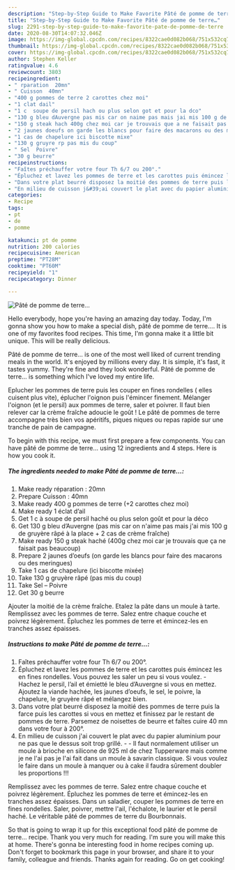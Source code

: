 ```yaml
---
description: "Step-by-Step Guide to Make Favorite Pâté de pomme de terre…"
title: "Step-by-Step Guide to Make Favorite Pâté de pomme de terre…"
slug: 2291-step-by-step-guide-to-make-favorite-pate-de-pomme-de-terre
date: 2020-08-30T14:07:32.046Z
image: https://img-global.cpcdn.com/recipes/8322cae0d082b068/751x532cq70/pate-de-pomme-de-terre…-photo-principale-de-la-recette.jpg
thumbnail: https://img-global.cpcdn.com/recipes/8322cae0d082b068/751x532cq70/pate-de-pomme-de-terre…-photo-principale-de-la-recette.jpg
cover: https://img-global.cpcdn.com/recipes/8322cae0d082b068/751x532cq70/pate-de-pomme-de-terre…-photo-principale-de-la-recette.jpg
author: Stephen Keller
ratingvalue: 4.6
reviewcount: 3803
recipeingredient:
- " rparation  20mn"
- " Cuisson  40mn"
- "400 g pommes de terre 2 carottes chez moi"
- "1 clat dail"
- "1 c  soupe de persil hach ou plus selon got et pour la dco"
- "130 g bleu dAuvergne pas mis car on naime pas mais jai mis 100 g de gruyre rp  la place  2 cas de crme frache"
- "150 g steak hach 400g chez moi car je trouvais que a ne faisait pas beaucoup"
- "2 jaunes doeufs on garde les blancs pour faire des macarons ou des meringues"
- "1 cas de chapelure ici biscotte mixe"
- "130 g gruyre rp pas mis du coup"
- " Sel  Poivre"
- "30 g beurre"
recipeinstructions:
- "Faîtes préchauffer votre four Th 6/7 ou 200°."
- "Épluchez et lavez les pommes de terre et les carottes puis émincez les en fines rondelles. Vous pouvez les saler un peu si vous voulez. Hachez le persil, l’ail et émietté le bleu d’Auvergne si vous en mettez. Ajoutez la viande hachée, les jaunes d’oeufs, le sel, le poivre, la chapelure, le gruyère râpé et mélangez bien."
- "Dans votre plat beurré disposez la moitié des pommes de terre puis la farce puis les carottes si vous en mettez et finissez par le restant de pommes de terre. Parsemez de noisettes de beurre et faîtes cuire 40 mn dans votre four à 200°."
- "En milieu de cuisson j&#39;ai couvert le plat avec du papier aluminium pour ne pas que le dessus soit trop grillé.   Il faut normalement utiliser un moule à brioche en silicone de 925 ml de chez Tupperware mais comme je ne l&#39;ai pas je l&#39;ai fait dans un moule à savarin classique. Si vous voulez le faire dans un moule à manquer ou à cake il faudra sûrement doubler les proportions !!!"
categories:
- Recipe
tags:
- pt
- de
- pomme

katakunci: pt de pomme 
nutrition: 200 calories
recipecuisine: American
preptime: "PT28M"
cooktime: "PT60M"
recipeyield: "1"
recipecategory: Dinner

---
```



![Pâté de pomme de terre…](https://img-global.cpcdn.com/recipes/8322cae0d082b068/751x532cq70/pate-de-pomme-de-terre…-photo-principale-de-la-recette.jpg)

Hello everybody, hope you're having an amazing day today. Today, I'm gonna show you how to make a special dish, pâté de pomme de terre…. It is one of my favorites food recipes. This time, I'm gonna make it a little bit unique. This will be really delicious.

Pâté de pomme de terre… is one of the most well liked of current trending meals in the world. It's enjoyed by millions every day. It is simple, it's fast, it tastes yummy. They're fine and they look wonderful. Pâté de pomme de terre… is something which I've loved my entire life.

Eplucher les pommes de terre puis les couper en fines rondelles ( elles cuisent plus vite), éplucher l&#39;oignon puis l&#39;émincer finement. Mélanger l&#39;oignon (et le persil) aux pommes de terre, saler et poivrer. Il faut bien relever car la crème fraîche adoucie le goût ! Le pâté de pommes de terre accompagne très bien vos apéritifs, piques niques ou repas rapide sur une tranche de pain de campagne.


To begin with this recipe, we must first prepare a few components. You can have pâté de pomme de terre… using 12 ingredients and 4 steps. Here is how you cook it.

<!--inarticleads1-->

##### The ingredients needed to make Pâté de pomme de terre…:

1. Make ready  réparation : 20mn
1. Prepare  Cuisson : 40mn
1. Make ready 400 g pommes de terre (+2 carottes chez moi)
1. Make ready 1 éclat d’ail
1. Get 1 c à soupe de persil haché ou plus selon goût et pour la déco
1. Get 130 g bleu d’Auvergne (pas mis car on n&#39;aime pas mais j&#39;ai mis 100 g de gruyère râpé à la place + 2 cas de crème fraîche)
1. Make ready 150 g steak haché (400g chez moi car je trouvais que ça ne faisait pas beaucoup)
1. Prepare 2 jaunes d’oeufs (on garde les blancs pour faire des macarons ou des meringues)
1. Take 1 cas de chapelure (ici biscotte mixée)
1. Take 130 g gruyère râpé (pas mis du coup)
1. Take  Sel – Poivre
1. Get 30 g beurre


Ajouter la moitié de la crème fraîche. Etalez la pâte dans un moule à tarte. Remplissez avec les pommes de terre. Salez entre chaque couche et poivrez légèrement. Épluchez les pommes de terre et émincez-les en tranches assez épaisses. 

<!--inarticleads2-->

##### Instructions to make Pâté de pomme de terre…:

1. Faîtes préchauffer votre four Th 6/7 ou 200°.
1. Épluchez et lavez les pommes de terre et les carottes puis émincez les en fines rondelles. Vous pouvez les saler un peu si vous voulez. - Hachez le persil, l’ail et émietté le bleu d’Auvergne si vous en mettez. Ajoutez la viande hachée, les jaunes d’oeufs, le sel, le poivre, la chapelure, le gruyère râpé et mélangez bien.
1. Dans votre plat beurré disposez la moitié des pommes de terre puis la farce puis les carottes si vous en mettez et finissez par le restant de pommes de terre. Parsemez de noisettes de beurre et faîtes cuire 40 mn dans votre four à 200°.
1. En milieu de cuisson j&#39;ai couvert le plat avec du papier aluminium pour ne pas que le dessus soit trop grillé.  -  - Il faut normalement utiliser un moule à brioche en silicone de 925 ml de chez Tupperware mais comme je ne l&#39;ai pas je l&#39;ai fait dans un moule à savarin classique. Si vous voulez le faire dans un moule à manquer ou à cake il faudra sûrement doubler les proportions !!!


Remplissez avec les pommes de terre. Salez entre chaque couche et poivrez légèrement. Épluchez les pommes de terre et émincez-les en tranches assez épaisses. Dans un saladier, couper les pommes de terre en fines rondelles. Saler, poivrer, mettre l&#39;ail, l&#39;échalote, le laurier et le persil haché. Le véritable pâté de pommes de terre du Bourbonnais. 

So that is going to wrap it up for this exceptional food pâté de pomme de terre… recipe. Thank you very much for reading. I'm sure you will make this at home. There's gonna be interesting food in home recipes coming up. Don't forget to bookmark this page in your browser, and share it to your family, colleague and friends. Thanks again for reading. Go on get cooking!
